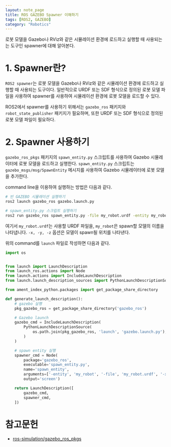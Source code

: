 ```yaml
---
layout: note_page
title: ROS GAZEBO Spawner 이해하기
tags: [ROS2, GAZEBO]
category: "Robotics"
---
```


로봇 모델을 Gazebo나 RViz와 같은 시뮬레이션 환경에 로드하고 실행할 때 사용되는는 도구인 spawner에 대해 알아본다.

# 1. Spawner란?

`ROS2 spawner`는 로봇 모델을 Gazebo나 RViz와 같은 시뮬레이션 환경에 로드하고 실행할 때 사용되는 도구이다. 일반적으로 URDF 또는 SDF 형식으로 정의된 로봇 모델 파일을 사용하여 spawner를 사용하여 시뮬레이션 환경에 로봇 모델을 로드할 수 있다.

ROS2에서 spawner를 사용하기 위해서는 `gazebo_ros` 패키지와 `robot_state_publisher` 패키지가 필요하며, 또한 URDF 또는 SDF 형식으로 정의된 로봇 모델 파일이 필요하다.

# 2. Spawner 사용하기

`gazebo_ros_pkgs` 패키지의 `spawn_entity.py` 스크립트를 사용하여 Gazebo 시뮬레이터에 로봇 모델을 로드하고 실행한다. `spawn_entity.py` 스크립트는 `gazebo_msgs/msg/SpawnEntity` 메시지를 사용하여 Gazebo 시뮬레이터에 로봇 모델을 추가한다.

command line을 이용하여 실행하는 방법은 다음과 같다.

```bash
# 빈 GAZEBO 시뮬레이션 실행하기
ros2 launch gazebo_ros gazebo.launch.py

# spawn_entity.py 스크립트 실행하기
ros2 run gazebo_ros spawn_entity.py -file my_robot.urdf -entity my_robot -x 0 -y 0 -z 1
```

여기서 `my_robot.urdf`는 사용할 URDF 파일을, `my_robot`은 spawn할 모델의 이름을 나타냅니다. `-x, -y, -z` 옵션은 모델이 spawn될 위치를 나타낸다.

위의 command를 `launch` 파일로 작성하면 다음과 같다.

```python
import os


from launch import LaunchDescription
from launch_ros.actions import Node
from launch.actions import IncludeLaunchDescription
from launch.launch_description_sources import PythonLaunchDescriptionSource

from ament_index_python.packages import get_package_share_directory

def generate_launch_description():
    # gazebo 실행
    pkg_gazebo_ros = get_package_share_directory('gazebo_ros')

    # Gazebo launch
    gazebo_cmd = IncludeLaunchDescription(
        PythonLaunchDescriptionSource(
            os.path.join(pkg_gazebo_ros, 'launch', 'gazebo.launch.py'),
        )
    )   

    # spawn entity 실행
    spawner_cmd = Node(
        package='gazebo_ros',
        executable='spawn_entity.py',
        name='spawn_entity',
        arguments=['-entity', 'my_robot', '-file', 'my_robot.urdf', '-x', '0', '-y', '0', '-z', '1'],
        output='screen')

    return LaunchDescription([
        gazebo_cmd,
        spawner_cmd,
    ])
```

# 참고문헌
* [ros-simulation/gazebo_ros_pkgs](https://github.com/ros-simulation/gazebo_ros_pkgs)